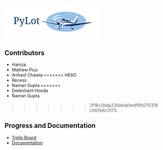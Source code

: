 # ![screenshot](pylotlogo.PNG)

## Contributors
* Hamza
* Mathew Pius
* Arihant Chawla
<<<<<<< HEAD
* Recess
* Naman Gupta 
=======
* Deekshant Hooda
* Naman Gupta
>>>>>>> 2f16c2bda235ebda1edf6fb210318c067e6c3173

## Progress and Documentation
* [Trello Board](https://trello.com/b/9zQ3B1nt/pylot-major-project)
* [Documentation](https://ryzbaka.github.io/PyLot/)
